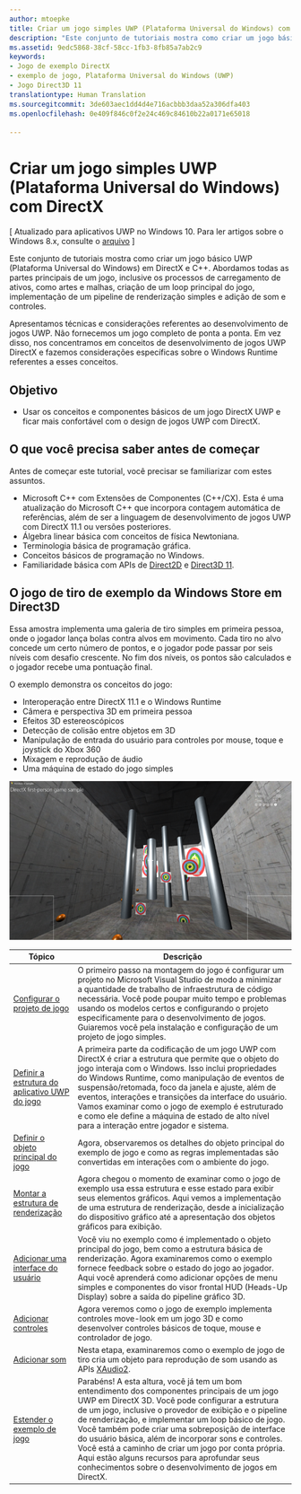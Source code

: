 ```yaml
---
author: mtoepke
title: Criar um jogo simples UWP (Plataforma Universal do Windows) com DirectX
description: "Este conjunto de tutoriais mostra como criar um jogo básico UWP (Plataforma Universal do Windows) em DirectX e C++."
ms.assetid: 9edc5868-38cf-58cc-1fb3-8fb85a7ab2c9
keywords:
- Jogo de exemplo DirectX
- exemplo de jogo, Plataforma Universal do Windows (UWP)
- Jogo Direct3D 11
translationtype: Human Translation
ms.sourcegitcommit: 3de603aec1dd4d4e716acbbb3daa52a306dfa403
ms.openlocfilehash: 0e409f846c0f2e24c469c84610b22a0171e65018

---
```


# Criar um jogo simples UWP (Plataforma Universal do Windows) com DirectX


\[ Atualizado para aplicativos UWP no Windows 10. Para ler artigos sobre o Windows 8.x, consulte o [arquivo](http://go.microsoft.com/fwlink/p/?linkid=619132) \]

Este conjunto de tutoriais mostra como criar um jogo básico UWP (Plataforma Universal do Windows) em DirectX e C++. Abordamos todas as partes principais de um jogo, inclusive os processos de carregamento de ativos, como artes e malhas, criação de um loop principal do jogo, implementação de um pipeline de renderização simples e adição de som e controles.

Apresentamos técnicas e considerações referentes ao desenvolvimento de jogos UWP. Não fornecemos um jogo completo de ponta a ponta. Em vez disso, nos concentramos em conceitos de desenvolvimento de jogos UWP DirectX e fazemos considerações específicas sobre o Windows Runtime referentes a esses conceitos.

## Objetivo


-   Usar os conceitos e componentes básicos de um jogo DirectX UWP e ficar mais confortável com o design de jogos UWP com DirectX.

## O que você precisa saber antes de começar


Antes de começar este tutorial, você precisar se familiarizar com estes assuntos.

-   Microsoft C++ com Extensões de Componentes (C++/CX). Esta é uma atualização do Microsoft C++ que incorpora contagem automática de referências, além de ser a linguagem de desenvolvimento de jogos UWP com DirectX 11.1 ou versões posteriores.
-   Álgebra linear básica com conceitos de física Newtoniana.
-   Terminologia básica de programação gráfica.
-   Conceitos básicos de programação no Windows.
-   Familiaridade básica com APIs de [Direct2D](https://msdn.microsoft.com/library/windows/apps/dd370990.aspx) e [Direct3D 11](https://msdn.microsoft.com/library/windows/desktop/hh404569).

##  O jogo de tiro de exemplo da Windows Store em Direct3D


Essa amostra implementa uma galeria de tiro simples em primeira pessoa, onde o jogador lança bolas contra alvos em movimento. Cada tiro no alvo concede um certo número de pontos, e o jogador pode passar por seis níveis com desafio crescente. No fim dos níveis, os pontos são calculados e o jogador recebe uma pontuação final.

O exemplo demonstra os conceitos do jogo:

-   Interoperação entre DirectX 11.1 e o Windows Runtime
-   Câmera e perspectiva 3D em primeira pessoa
-   Efeitos 3D estereoscópicos
-   Detecção de colisão entre objetos em 3D
-   Manipulação de entrada do usuário para controles por mouse, toque e joystick do Xbox 360
-   Mixagem e reprodução de áudio
-   Uma máquina de estado do jogo simples

![o exemplo do jogo em ação](images/simple3dgame-display.png)


| Tópico | Descrição |
|---------------------------------------------------------------------------------------------------|----------------------------------------------------------------------------------------------------------------------------------------------------------------------------------------------------------------------------------------------------------------------------------------------------------------------------------------------------------------------------------------------------------------------------------------------------------------|
| [Configurar o projeto de jogo](tutorial--setting-up-the-games-infrastructure.md) | O primeiro passo na montagem do jogo é configurar um projeto no Microsoft Visual Studio de modo a minimizar a quantidade de trabalho de infraestrutura de código necessária. Você pode poupar muito tempo e problemas usando os modelos certos e configurando o projeto especificamente para o desenvolvimento de jogos. Guiaremos você pela instalação e configuração de um projeto de jogo simples. |
| [Definir a estrutura do aplicativo UWP do jogo](tutorial--building-the-games-metro-style-app-framework.md) | A primeira parte da codificação de um jogo UWP com DirectX é criar a estrutura que permite que o objeto do jogo interaja com o Windows. Isso inclui propriedades do Windows Runtime, como manipulação de eventos de suspensão/retomada, foco da janela e ajuste, além de eventos, interações e transições da interface do usuário. Vamos examinar como o jogo de exemplo é estruturado e como ele define a máquina de estado de alto nível para a interação entre jogador e sistema. |
| [Definir o objeto principal do jogo](tutorial--defining-the-main-game-loop.md) | Agora, observaremos os detalhes do objeto principal do exemplo de jogo e como as regras implementadas são convertidas em interações com o ambiente do jogo. |
| [Montar a estrutura de renderização](tutorial--assembling-the-rendering-pipeline.md) | Agora chegou o momento de examinar como o jogo de exemplo usa essa estrutura e esse estado para exibir seus elementos gráficos. Aqui vemos a implementação de uma estrutura de renderização, desde a inicialização do dispositivo gráfico até a apresentação dos objetos gráficos para exibição. |
| [Adicionar uma interface do usuário](tutorial--adding-a-user-interface.md) | Você viu no exemplo como é implementado o objeto principal do jogo, bem como a estrutura básica de renderização. Agora examinaremos como o exemplo fornece feedback sobre o estado do jogo ao jogador. Aqui você aprenderá como adicionar opções de menu simples e componentes do visor frontal HUD (Heads-Up Display) sobre a saída do pipeline gráfico 3D. |
| [Adicionar controles](tutorial--adding-controls.md) | Agora veremos como o jogo de exemplo implementa controles move-look em um jogo 3D e como desenvolver controles básicos de toque, mouse e controlador de jogo. |
| [Adicionar som](tutorial--adding-sound.md) | Nesta etapa, examinaremos como o exemplo de jogo de tiro cria um objeto para reprodução de som usando as APIs [XAudio2](https://msdn.microsoft.com/library/windows/desktop/ee415813). |
| [Estender o exemplo de jogo](tutorial-resources.md) | Parabéns! A esta altura, você já tem um bom entendimento dos componentes principais de um jogo UWP em DirectX 3D. Você pode configurar a estrutura de um jogo, inclusive o provedor de exibição e o pipeline de renderização, e implementar um loop básico de jogo. Você também pode criar uma sobreposição de interface do usuário básica, além de incorporar sons e controles. Você está a caminho de criar um jogo por conta própria. Aqui estão alguns recursos para aprofundar seus conhecimentos sobre o desenvolvimento de jogos em DirectX. |
 

 

 







<!--HONumber=Aug16_HO3-->


